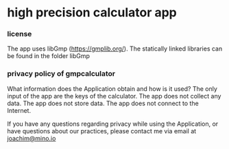 # high precision calculator app

### license ###

The app uses libGmp (https://gmplib.org/). The statically linked libraries can be found in the folder libGmp

### privacy policy of gmpcalculator

What information does the Application obtain and how is it used?
The only input of the app are the keys of the calculator. The app does not collect any data. The app does not store data. The app does not connect to the Internet.

If you have any questions regarding privacy while using the Application, or have questions about our practices, please contact me via email at joachim@mino.io